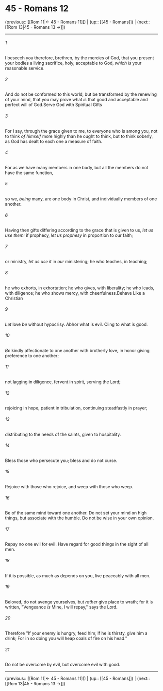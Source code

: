 # 45 - Romans 12

(previous:: [[Rom 11|← 45 - Romans 11]]) | (up:: [[45 - Romans]]) | (next:: [[Rom 13|45 - Romans 13 →]])

***


###### 1 
I beseech you therefore, brethren, by the mercies of God, that you present your bodies a living sacrifice, holy, acceptable to God, _which is_ your reasonable service. 

###### 2 
And do not be conformed to this world, but be transformed by the renewing of your mind, that you may prove what _is_ that good and acceptable and perfect will of God.Serve God with Spiritual Gifts 

###### 3 
For I say, through the grace given to me, to everyone who is among you, not to think _of himself_ more highly than he ought to think, but to think soberly, as God has dealt to each one a measure of faith. 

###### 4 
For as we have many members in one body, but all the members do not have the same function, 

###### 5 
so we, _being_ many, are one body in Christ, and individually members of one another. 

###### 6 
Having then gifts differing according to the grace that is given to us, _let us use them:_ if prophecy, _let us_ _prophesy_ in proportion to our faith; 

###### 7 
or ministry, _let us use it_ in _our_ ministering; he who teaches, in teaching; 

###### 8 
he who exhorts, in exhortation; he who gives, with liberality; he who leads, with diligence; he who shows mercy, with cheerfulness.Behave Like a Christian 

###### 9 
_Let_ love _be_ without hypocrisy. Abhor what is evil. Cling to what is good. 

###### 10 
_Be_ kindly affectionate to one another with brotherly love, in honor giving preference to one another; 

###### 11 
not lagging in diligence, fervent in spirit, serving the Lord; 

###### 12 
rejoicing in hope, patient in tribulation, continuing steadfastly in prayer; 

###### 13 
distributing to the needs of the saints, given to hospitality. 

###### 14 
Bless those who persecute you; bless and do not curse. 

###### 15 
Rejoice with those who rejoice, and weep with those who weep. 

###### 16 
Be of the same mind toward one another. Do not set your mind on high things, but associate with the humble. Do not be wise in your own opinion. 

###### 17 
Repay no one evil for evil. Have regard for good things in the sight of all men. 

###### 18 
If it is possible, as much as depends on you, live peaceably with all men. 

###### 19 
Beloved, do not avenge yourselves, but _rather_ give place to wrath; for it is written, "Vengeance _is_ Mine, I will repay," says the Lord. 

###### 20 
Therefore "If your enemy is hungry, feed him; If he is thirsty, give him a drink; For in so doing you will heap coals of fire on his head." 

###### 21 
Do not be overcome by evil, but overcome evil with good.

***

(previous:: [[Rom 11|← 45 - Romans 11]]) | (up:: [[45 - Romans]]) | (next:: [[Rom 13|45 - Romans 13 →]])

